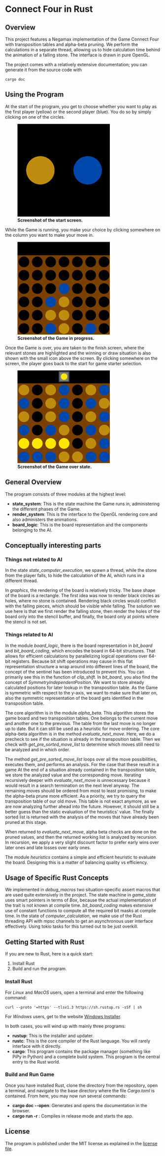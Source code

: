 # Connect Four in Rust

## Overview
This project features a Negamax implementation of the Game Connect Four with transposition tables and alpha-beta pruning.
We perform the calculations in a separate thread, allowing us to hide calculation time behind the animation of a falling stone.
The interface is drawn in pure OpenGL.

The project comes with a relatively extensive documentation; you can generate it from the source code with
```
cargo doc
```

## Using the Program
At the start of the program, you get to choose whether you want to play as the first player (yellow) or the second player
(blue). You do so by simply clicking on one of the circles.
<figure>
    <img src="Images/IntroScreen.png" alt="Image of the intro screen" width="300" height="300">
    <figcaption><b>Screenshot of the start screen.</b></figcaption>
</figure>

While the Game is running, you make your choice by clicking somewhere on the column you want to make your move in.
<figure>
    <img src="Images/RunningScreen.png" alt="Image of the screen while the game is in progress" width="300" height="300">
    <figcaption><b>Screenshot of the Game in progress.</b></figcaption>
</figure>

Once the Game is over, you are taken to the finish screen, where the relevant stones are highlighted and the winning or draw
situation is also shown with the small icon above the screen. By clicking somewhere on the screen, the player goes
back to the start for game starter selection.

<figure>
    <img src="Images/GameOver.png" alt="Image of the screen for a game over situation." width="300" height="300">
    <figcaption><b>Screenshot of the Game over state.</b></figcaption>
</figure>

## General Overview
The program consists of three modules at the highest level:
* **state_system**: This is the state machine the Game runs in, administering the different phases of the Game.
* **render_system**: This is the interface to the OpenGL rendering core and also administers the animations.
* **board_logic**: This is the board representation and the components belonging to the AI.

## Conceptually interesting parts

### Things not related to AI
In the state *state_computer_execution*, we spawn a thread, while the stone from the player falls, to hide the
calculation of the AI, which runs in a different thread.

In *graphics*, the rendering of the board is relatively tricky. The base shape of the board is a rectangle. The first idea
was now to render black circles as holes, where no stone is contained. Rendering black circles would conflict with the falling pieces, which
should be visible while falling. The solution we use here is that we first render the falling stone, then render
the holes of the board only into the stencil buffer, and finally, the board only at points where the stencil is not set.

### Things related to AI
In the module *board_logic*, there is the board representation in *bit_board* and *bit_board_coding*, which encodes
the board in 64-bit structures. That allows for efficient calculations by parallelizing logical operations over 64-bit
registers. Because bit shift operations may cause in this flat representation structure a wrap around into
different lines of the board, the concept of the sentinel has been introduced to prevent this. You can primarily see
this in the function of *clip_shift*. In *bit_board*, you also find the concept of *SymmetryIndependentPosition*.
We want to store already calculated positions for later lookup in the transposition table. As the Game is symmetric
with respect to the y-axis, we want to make sure that later on, also the symmetric representation of the board gets
identified in the transposition table.

The core algorithm is in the module *alpha_beta*. This algorithm stores the game board and two transposition tables. One belongs to the current move and another one to the previous. The table from the last move is no longer up to date.
But it can still be used as a heuristic for move ordering.
The core alpha-beta algorithm is in the method *evaluate_next_move*. Here, we do a precheck to see if the situation is already in the
transposition table. Then we check with *get_pre_sorted_move_list* to determine which moves still need to be analyzed and in which order.

The method *get_pre_sorted_move_list* loops over all the move possibilities, executes them, and performs an analysis. For the case that these result in a game
At the end of a situation already contained in the transposition table, we store the analyzed value and the corresponding move.
Iterating recursively deeper with *evaluate_next_move* is unnecessary because it would result in a search termination on the next level
anyway. The remaining moves should be ordered from most to least promising, to make the alpha-beta prune more efficient. As a
priority, we try to query the transposition table of our old move. This table is not exact anymore, as we are now analyzing
further ahead into the future. However, it should still be a better guess than the static evaluation of the heuristics' value.
The finally sorted list is returned with the analysis of the moves that have already been pruned at this stage.

When returned to *evaluate_next_move*, alpha beta checks are done on the pruned values, and then the returned working list is
analyzed by recursion. In recursion, we apply a very slight discount factor to prefer early wins over later ones and late losses
over early ones.

The module *heuristics* contains a simple and efficient heuristic to evaluate the board. Designing this is a matter of
balancing quality vs efficiency.

## Usage of Specific Rust Concepts
We implemented in *debug_macros* two situation-specific assert macros that are used quite extensively in the project.
The state machine in *game_state* uses smart pointers in terms of *Box<dyn GameState>*, because the actual implementation
of the trait is not known at compile time. *bit_board_coding* makes extensive use of constant functions to compute all
the required bit masks at compile time. In the state of *computer_calculation*, we make use of the Rust threading API
with mpsc channels to get an asynchronous user interface effectively. Using tokio tasks for this turned out to be just overkill.



## Getting Started with Rust
If you are new to Rust, here is a quick start:

1. Install Rust
2. Build and run the program.

### Install Rust
For *Linux* and *MacOS* users, open a terminal and enter the following command:
```
curl --proto '=https' --tlsv1.3 https://sh.rustup.rs -sSf | sh
```
For *Windows* users, get to the website
[Windows Installer](https://www.rust-lang.org/tools/install).

In both cases, you will wind up with mainly three programs:
- **rustup**: This is the installer and updater.
- **rustc**: This is the core compiler of the Rust language. You will rarely interface with it directly.
- **cargo**: This program contains the package manager (something like PiPy in Python) and a complete build system.
  This program is the central entry to the Rust world.

### Build and Run Game
Once you have installed Rust, clone the directory from the repository, open a terminal, and navigate to the base directory
where the file *Cargo.toml* is contained. From here, you may now run several commands:

- **cargo doc --open**: Generates and opens the documentation in the browser.
- **cargo run -r** : Compiles in release mode and starts the app.


## License
The program is published under the MIT license as explained in the [license file](LICENSE).

